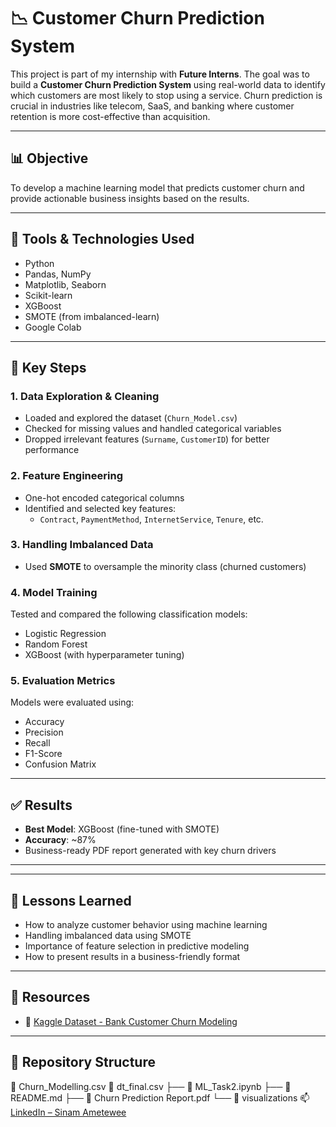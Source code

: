 # 📉 Customer Churn Prediction System

This project is part of my internship with **Future Interns**. The goal was to build a **Customer Churn Prediction System** using real-world data to identify which customers are most likely to stop using a service. Churn prediction is crucial in industries like telecom, SaaS, and banking where customer retention is more cost-effective than acquisition.

---

## 📊 Objective

To develop a machine learning model that predicts customer churn and provide actionable business insights based on the results.

---

## 🔧 Tools & Technologies Used

- Python
- Pandas, NumPy
- Matplotlib, Seaborn
- Scikit-learn
- XGBoost
- SMOTE (from imbalanced-learn)
- Google Colab

---

## 🧠 Key Steps

### 1. **Data Exploration & Cleaning**
- Loaded and explored the dataset (`Churn_Model.csv`)
- Checked for missing values and handled categorical variables
- Dropped irrelevant features (`Surname`, `CustomerID`) for better performance

### 2. **Feature Engineering**
- One-hot encoded categorical columns
- Identified and selected key features:
  - `Contract`, `PaymentMethod`, `InternetService`, `Tenure`, etc.

### 3. **Handling Imbalanced Data**
- Used **SMOTE** to oversample the minority class (churned customers)

### 4. **Model Training**
Tested and compared the following classification models:
- Logistic Regression
- Random Forest
- XGBoost (with hyperparameter tuning)

### 5. **Evaluation Metrics**
Models were evaluated using:
- Accuracy
- Precision
- Recall
- F1-Score
- Confusion Matrix

---

## ✅ Results

- **Best Model**: XGBoost (fine-tuned with SMOTE)
- **Accuracy**: ~87%
- Business-ready PDF report generated with key churn drivers

---
---
## 🧠 Lessons Learned

- How to analyze customer behavior using machine learning
- Handling imbalanced data using SMOTE
- Importance of feature selection in predictive modeling
- How to present results in a business-friendly format
---
## 📎 Resources

- 🔗 [Kaggle Dataset - Bank Customer Churn Modeling](https://www.kaggle.com/datasets/barelydedicated/bank-customer-churn-modeling)

---


## 📁 Repository Structure

📄 Churn_Modelling.csv
📄 dt_final.csv
├── 📓 ML_Task2.ipynb
├── 📄 README.md
├── 📄 Churn Prediction Report.pdf
└── 📁 visualizations
📫 [LinkedIn – Sinam Ametewee](https://www.linkedin.com/in/sinam-ametewee-267a6b265/)  
